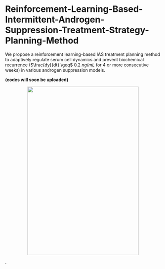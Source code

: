 # Reinforcement-Learning-Based-Intermittent-Androgen-Suppression-Treatment-Strategy-Planning-Method
We propose a reinforcement learning-based IAS treatment planning method to adaptively regulate serum cell dynamics and prevent biochemical recurrence ($\frac{dy}{dt} \geq$ $0.2$ $ng/mL$ for 4 or more consecutive weeks) in various androgen suppression models. 


**(codes will soon be uploaded)**


<div align=center>
<img src="https://github.com/user-attachments/assets/d64729b3-a260-405c-9d26-08001843f4ea" width="360" height="545" />
</div>

.

